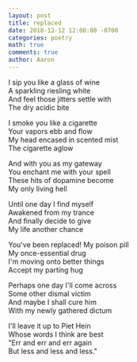 ```yaml
---
layout: post
title: replaced
date: 2018-12-12 12:00:00 -0700
categories: poetry 
math: true
comments: true
author: Aaron
---
```


I sip you like a glass of wine  
A sparkling riesling white  
And feel those jitters settle with  
The dry acidic bite

I smoke you like a cigarette  
Your vapors ebb and flow  
My head encased in scented mist  
The cigarette aglow  

And with you as my gateway  
You enchant me with your spell  
These hits of dopamine become  
My only living hell

Until one day I find myself  
Awakened from my trance  
And finally decide to give  
My life another chance

You've been replaced! My poison pill  
My once-essential drug  
I'm moving onto better things  
Accept my parting hug  

Perhaps one day I'll come across  
Some other dismal victim  
And maybe I shall cure him  
With my newly gathered dictum  

I'll leave it up to Piet Hein  
Whose words I think are best  
"Err and err and err again  
But less and less and less."